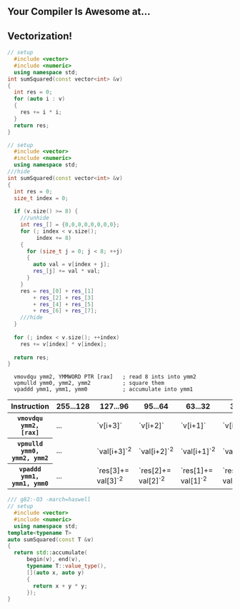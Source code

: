 <div class="white-bg">
<h2>Your Compiler Is Awesome at...</h2>
<h2 class="fragment">Vectorization!</h2>
</div>


```cpp
// setup
  #include <vector>
  #include <numeric>
  using namespace std;
int sumSquared(const vector<int> &v)
{
  int res = 0;
  for (auto i : v)
  {
    res += i * i;
  }
  return res;
}
```


```cpp
// setup
  #include <vector>
  #include <numeric>
  using namespace std;
///hide
int sumSquared(const vector<int> &v)
{
  int res = 0;
  size_t index = 0;
  
  if (v.size() >= 8) {
    ///unhide
    int res_[] = {0,0,0,0,0,0,0,0};
    for (; index < v.size(); 
         index += 8)
    {
      for (size_t j = 0; j < 8; ++j)
      {
        auto val = v[index + j];
        res_[j] += val * val;
      }
    }
    res = res_[0] + res_[1] 
        + res_[2] + res_[3]
        + res_[4] + res_[5]
        + res_[6] + res_[7];
    ///hide
  }
  
  for (; index < v.size(); ++index)
    res += v[index] * v[index];
  
  return res;
}
```


```x86asm
  vmovdqu ymm2, YMMWORD PTR [rax]   ; read 8 ints into ymm2
  vpmulld ymm0, ymm2, ymm2          ; square them
  vpaddd ymm1, ymm1, ymm0           ; accumulate into ymm1
```


<table class="registers white-bg">
    <thead>
    <tr>
        <th>Instruction</th>
        <th>255...128</th>
        <th>127...96</th>
        <th>95...64</th>
        <th>63...32</th>
        <th>31...0</th>
    </tr>
    </thead>
    <tbody>
    <tr>
        <th class="nobreak"><code>vmovdqu <span class="ymm2">ymm2</span>, [rax]</code></th>
        <td class="register ymm2 fragment" data-fragment-index="1">...</td>
        <td class="register ymm2 fragment" data-fragment-index="1">`v[i+3]`</td>
        <td class="register ymm2 fragment" data-fragment-index="1">`v[i+2]`</td>
        <td class="register ymm2 fragment" data-fragment-index="1">`v[i+1]`</td>
        <td class="register ymm2 fragment" data-fragment-index="1">`v[i+0]`</td>
    </tr>
    <tr>
        <th class="nobreak"><code>vpmulld <span class="ymm0">ymm0</span>, <span class="ymm2">ymm2</span>, <span class="ymm2">ymm2</span></code></th>
        <td class="register ymm0 fragment" data-fragment-index="2">...</td>
        <td class="register ymm0 fragment" data-fragment-index="2">`val[i+3]`<sup>2</sup></td>
        <td class="register ymm0 fragment" data-fragment-index="2">`val[i+2]`<sup>2</sup></td>
        <td class="register ymm0 fragment" data-fragment-index="2">`val[i+1]`<sup>2</sup></td>
        <td class="register ymm0 fragment" data-fragment-index="2">`val[i+0]`<sup>2</sup></td>
    </tr>
    <tr>
        <th class="nobreak"><code>vpaddd <span class="ymm1">ymm1</span>, <span class="ymm1">ymm1</span>, <span class="ymm0">ymm0</span></code></th>
        <td class="register ymm1 fragment" data-fragment-index="3">...</td>
        <td class="register ymm1 fragment" data-fragment-index="3">`res[3]+= val[3]`<sup>2</sup></td>
        <td class="register ymm1 fragment" data-fragment-index="3">`res[2]+= val[2]`<sup>2</sup></td>
        <td class="register ymm1 fragment" data-fragment-index="3">`res[1]+= val[1]`<sup>2</sup></td>
        <td class="register ymm1 fragment" data-fragment-index="3">`res[0]+= val[0]`<sup>2</sup></td>
    </tr>
    </tbody>
</table>



```cpp
/// g82:-O3 -march=haswell
// setup
  #include <vector>
  #include <numeric>
  using namespace std;
template<typename T>
auto sumSquared(const T &v)
{
  return std::accumulate(
      begin(v), end(v),
      typename T::value_type(),
      [](auto x, auto y)
      {
        return x + y * y;
      });
}
```
